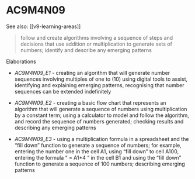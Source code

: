 
# AC9M4N09 

See also: [[v9-learning-areas]]

> follow and create algorithms involving a sequence of steps and decisions that use addition or multiplication to generate sets of numbers; identify and describe any emerging patterns

Elaborations


- _AC9M4N09_E1_ - creating an algorithm that will generate number sequences involving multiples of one to \(10\) using digital tools to assist, identifying and explaining emerging patterns, recognising that number sequences can be extended indefinitely

- _AC9M4N09_E2_ - creating a basic flow chart that represents an algorithm that will generate a sequence of numbers using multiplication by a constant term; using a calculator to model and follow the algorithm, and record the sequence of numbers generated; checking results and describing any emerging patterns

- _AC9M4N09_E3_ - using a multiplication formula in a spreadsheet and the “fill down” function to generate a sequence of numbers; for example, entering the number one in the cell A1, using “fill down” to cell A100, entering the formula “ = A1*4 “ in the cell B1 and using the “fill down” function to generate a sequence of 100 numbers; describing emerging patterns
